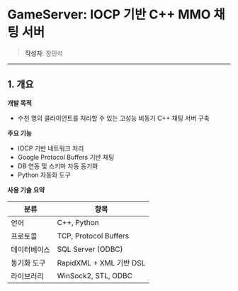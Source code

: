 # GameServer: IOCP 기반 C++ MMO 채팅 서버

> **작성자**: 장민석

---

## 1. 개요

**개발 목적**  
- 수천 명의 클라이언트를 처리할 수 있는 고성능 비동기 C++ 채팅 서버 구축

**주요 기능**  
- IOCP 기반 네트워크 처리  
- Google Protocol Buffers 기반 채팅  
- DB 연동 및 스키마 자동 동기화  
- Python 자동화 도구  

**사용 기술 요약**

| 분류       | 항목                        |
|------------|-----------------------------|
| 언어       | C++, Python                 |
| 프로토콜   | TCP, Protocol Buffers       |
| 데이터베이스 | SQL Server (ODBC)          |
| 동기화 도구 | RapidXML + XML 기반 DSL     |
| 라이브러리 | WinSock2, STL, ODBC         |

